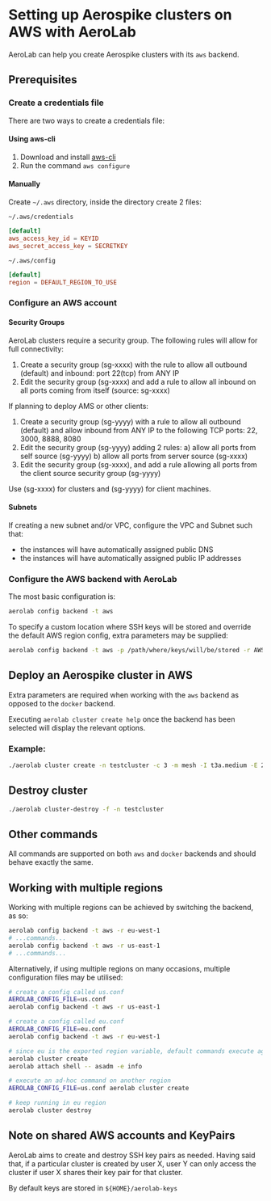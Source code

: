 # Setting up Aerospike clusters on AWS with AeroLab

AeroLab can help you create Aerospike clusters with its `aws` backend.

## Prerequisites

### Create a credentials file

There are two ways to create a credentials file:

#### Using aws-cli

1. Download and install [aws-cli](https://docs.aws.amazon.com/cli/latest/userguide/getting-started-install.html)
2. Run the command `aws configure`

#### Manually

Create `~/.aws` directory, inside the directory create 2 files:

`~/.aws/credentials`

```toml
[default]
aws_access_key_id = KEYID
aws_secret_access_key = SECRETKEY
```

`~/.aws/config`

```toml
[default]
region = DEFAULT_REGION_TO_USE
```

### Configure an AWS account

#### Security Groups

AeroLab clusters require a security group. The following rules will allow for full connectivity:
1. Create a security group (sg-xxxx) with the rule to allow all outbound (default) and inbound: port 22(tcp) from ANY IP
2. Edit the security group (sg-xxxx) and add a rule to allow all inbound on all ports coming from itself (source: sg-xxxx)

If planning to deploy AMS or other clients:
1. Create a security group (sg-yyyy) with a rule to allow all outbound (default) and allow inbound from ANY IP to the following TCP ports: 22, 3000, 8888, 8080
2. Edit the security group (sg-yyyy) adding 2 rules:
   a) allow all ports from self source (sg-yyyy)
   b) allow all ports from server source (sg-xxxx)
3. Edit the security group (sg-xxxx), and add a rule allowing all ports from the client source security group (sg-yyyy)

Use (sg-xxxx) for clusters and (sg-yyyy) for client machines.

#### Subnets

If creating a new subnet and/or VPC, configure the VPC and Subnet such that:
* the instances will have automatically assigned public DNS
* the instances will have automatically assigned public IP addresses

### Configure the AWS backend with AeroLab

The most basic configuration is:
```bash
aerolab config backend -t aws
```

To specify a custom location where SSH keys will be stored and override the default AWS region config, extra parameters may be supplied:

```bash
aerolab config backend -t aws -p /path/where/keys/will/be/stored -r AWS_REGION
```

## Deploy an Aerospike cluster in AWS

Extra parameters are required when working with the `aws` backend as opposed to the `docker` backend.

Executing `aerolab cluster create help` once the backend has been selected will display the relevant options.

### Example:

```bash
./aerolab cluster create -n testcluster -c 3 -m mesh -I t3a.medium -E 20 -S sg-03430d698bffb44a3 -U subnet-06cc8a834647c4cc3
```

## Destroy cluster
```bash
./aerolab cluster-destroy -f -n testcluster
```

## Other commands

All commands are supported on both `aws` and `docker` backends and should behave exactly the same.

## Working with multiple regions

Working with multiple regions can be achieved by switching the backend, as so:

```bash
aerolab config backend -t aws -r eu-west-1
# ...commands...
aerolab config backend -t aws -r us-east-1
# ...commands...
```

Alternatively, if using multiple regions on many occasions, multiple configuration files may be utilised:

```bash
# create a config called us.conf
AEROLAB_CONFIG_FILE=us.conf
aerolab config backend -t aws -r us-east-1

# create a config called eu.conf
AEROLAB_CONFIG_FILE=eu.conf
aerolab config backend -t aws -r eu-west-1

# since eu is the exported region variable, default commands execute against it
aerolab cluster create
aerolab attach shell -- asadm -e info

# execute an ad-hoc command on another region
AEROLAB_CONFIG_FILE=us.conf aerolab cluster create

# keep running in eu region
aerolab cluster destroy
```

## Note on shared AWS accounts and KeyPairs

AeroLab aims to create and destroy SSH key pairs as needed. Having said that, if a particular cluster is created by user X, user Y can only access the cluster if user X shares their key pair for that cluster.

By default keys are stored in `${HOME}/aerolab-keys`

